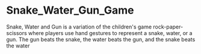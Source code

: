 # Snake_Water_Gun_Game
Snake, Water and Gun is a variation of the children's game rock-paper-scissors where players use hand gestures to represent a snake, water, or a gun. The gun beats the snake, the water beats the gun, and the snake beats the water 
